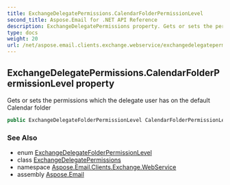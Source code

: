 ```yaml
---
title: ExchangeDelegatePermissions.CalendarFolderPermissionLevel
second_title: Aspose.Email for .NET API Reference
description: ExchangeDelegatePermissions property. Gets or sets the permissions which the delegate user has on the default Calendar folder
type: docs
weight: 20
url: /net/aspose.email.clients.exchange.webservice/exchangedelegatepermissions/calendarfolderpermissionlevel/
---
```

## ExchangeDelegatePermissions.CalendarFolderPermissionLevel property

Gets or sets the permissions which the delegate user has on the default Calendar folder

```csharp
public ExchangeDelegateFolderPermissionLevel CalendarFolderPermissionLevel { get; set; }
```

### See Also

* enum [ExchangeDelegateFolderPermissionLevel](../../exchangedelegatefolderpermissionlevel/)
* class [ExchangeDelegatePermissions](../)
* namespace [Aspose.Email.Clients.Exchange.WebService](../../exchangedelegatepermissions/)
* assembly [Aspose.Email](../../../)


